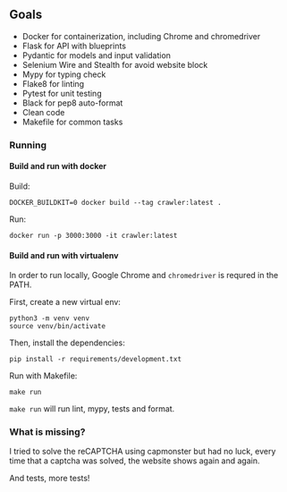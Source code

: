 
## Goals

* Docker for containerization, including Chrome and chromedriver
* Flask for API with blueprints
* Pydantic for models and input validation
* Selenium Wire and Stealth for avoid website block
* Mypy for typing check
* Flake8 for linting
* Pytest for unit testing
* Black for pep8 auto-format
* Clean code
* Makefile for common tasks

### Running

#### Build and run with docker

Build:

``` shell
DOCKER_BUILDKIT=0 docker build --tag crawler:latest .
```

Run:

``` shell
docker run -p 3000:3000 -it crawler:latest
```

#### Build and run with virtualenv

In order to run locally, Google Chrome and `chromedriver` is requred in the PATH.

First, create a new virtual env:

``` shell
python3 -m venv venv
source venv/bin/activate
```

Then, install the dependencies:

``` shell
pip install -r requirements/development.txt
```

Run with Makefile:

``` shell
make run
```

`make run` will run lint, mypy, tests and format.

### What is missing?

I tried to solve the reCAPTCHA using capmonster but had no luck, every time that a captcha was solved, the website shows again and again.

And tests, more tests!